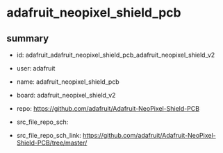 # adafruit_neopixel_shield_pcb
 
## summary 
* id: adafruit_adafruit_neopixel_shield_pcb_adafruit_neopixel_shield_v2
* user: adafruit
* name: adafruit_neopixel_shield_pcb
* board: adafruit_neopixel_shield_v2
* repo: https://github.com/adafruit/Adafruit-NeoPixel-Shield-PCB



* src_file_repo_sch: 
* src_file_repo_sch_link: https://github.com/adafruit/Adafruit-NeoPixel-Shield-PCB/tree/master/




